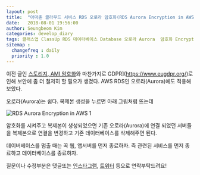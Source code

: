 ```yaml
---
layout: post
title:  "아마존 클라우드 서비스 RDS 오로라 암호화(RDS Aurora Encryption in AWS)"
date:   2018-08-01 19:56:00
author: Seungbeom Kim
categories: develop_diary
tags: 클래스업 ClassUp RDS 데이터베이스 Database 오로라 Aurora  암호화 Encryption AWS 아마존클라우드서비스
sitemap :
  changefreq : daily
  priority : 1.0
---
```


이전 글인 [스토리지, AMI 암호화](https://myksb1223.github.io/develop_diary/2018/08/01/Encryption-of-Storage-AMI-in-AWS.html)와 마찬가지로 GDPR](https://www.eugdpr.org/)로 인해 보안에 좀 더 철저히 할 필요가 생겼다. AWS RDS인 오로라(Aurora)에도 적용해 보았다.

오로라(Aurora)는 쉽다. 복제본 생성을 누르면 아래 그림처럼 뜨는데

<img src="{{ site.baseurl }}/assets/develop_diary/rds_aurora_encryption_in_aws_1.png" title="RDS Aurora Encryption in AWS 1" class="post-image">

암호화를 시켜주고 복제본이 생성되었으면 기존 오로라(Aurora)에 연결 되었던 서버들을 복제본으로 연결을 변경하고 기존 데이터베이스를 삭제해주면 된다.

데이버베이스를 멈출 때는 꼭 웹, 앱서버를 먼저 종료하자. 즉 관련된 서비스를 먼저 종료하고 데이터베이스를 종료하자.

질문이나 수정부분은 댓글또는 [인스타그램](https://www.instagram.com/monseungmon/), [트위터](https://twitter.com/kim_seungbeom) 등으로 연락부탁드려요!
